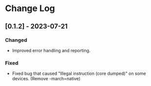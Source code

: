 # Change Log

## [0.1.2] - 2023-07-21

### Changed

- Improved error handling and reporting.

### Fixed

- Fixed bug that caused "Illegal instruction (core dumped)" on some devices. (Remove -march=native)